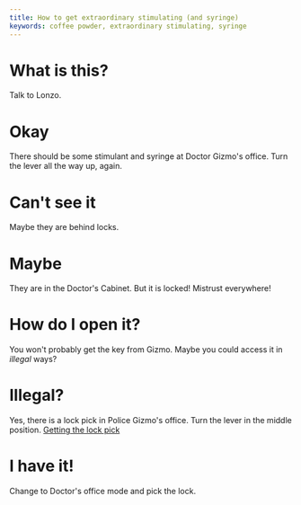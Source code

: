 ```yaml
---
title: How to get extraordinary stimulating (and syringe)
keywords: coffee powder, extraordinary stimulating, syringe
---
```

# What is this?
Talk to Lonzo.

# Okay
There should be some stimulant and syringe at Doctor Gizmo's office. Turn the lever all the way up, again.

# Can't see it
Maybe they are behind locks.

# Maybe
They are in the Doctor's Cabinet. But it is locked! Mistrust everywhere!

# How do I open it?
You won't probably get the key from Gizmo. Maybe you could access it in _illegal_ ways?

# Illegal?
Yes, there is a lock pick in Police Gizmo's office. Turn the lever in the middle position.
[Getting the lock pick][lockpick]

# I have it!
Change to Doctor's office mode and pick the lock.

<!-- INTERNAL LINKS -->
[lockpick]: /04-village/stimulating/lockpick.md
